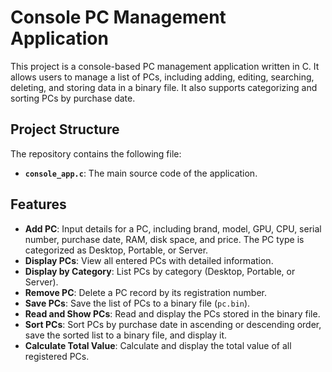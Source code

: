 # Console PC Management Application

This project is a console-based PC management application written in C. It allows users to manage a list of PCs, including adding, editing, searching, deleting, and storing data in a binary file. It also supports categorizing and sorting PCs by purchase date.

## Project Structure

The repository contains the following file:

- **`console_app.c`**: The main source code of the application.

## Features

- **Add PC**: Input details for a PC, including brand, model, GPU, CPU, serial number, purchase date, RAM, disk space, and price. The PC type is categorized as Desktop, Portable, or Server.
- **Display PCs**: View all entered PCs with detailed information.
- **Display by Category**: List PCs by category (Desktop, Portable, or Server).
- **Remove PC**: Delete a PC record by its registration number.
- **Save PCs**: Save the list of PCs to a binary file (`pc.bin`).
- **Read and Show PCs**: Read and display the PCs stored in the binary file.
- **Sort PCs**: Sort PCs by purchase date in ascending or descending order, save the sorted list to a binary file, and display it.
- **Calculate Total Value**: Calculate and display the total value of all registered PCs.

